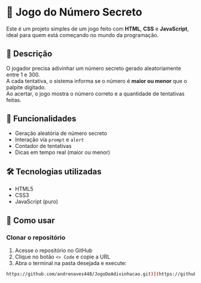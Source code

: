 # 🎯 Jogo do Número Secreto

Este é um projeto simples de um jogo feito com **HTML**, **CSS** e **JavaScript**, ideal para quem está começando no mundo da programação.

## 📌 Descrição

O jogador precisa adivinhar um número secreto gerado aleatoriamente entre 1 e 300.  
A cada tentativa, o sistema informa se o número é **maior ou menor** que o palpite digitado.  
Ao acertar, o jogo mostra o número correto e a quantidade de tentativas feitas.

## 🚀 Funcionalidades

- Geração aleatória de número secreto
- Interação via `prompt` e `alert`
- Contador de tentativas
- Dicas em tempo real (maior ou menor)

## 🛠️ Tecnologias utilizadas

- HTML5  
- CSS3  
- JavaScript (puro)

## 📁 Como usar

### Clonar o repositório

1. Acesse o repositório no GitHub  
2. Clique no botão `<> Code` e copie a URL  
3. Abra o terminal na pasta desejada e execute:

```bash
https://github.com/andrenaves448/JogoDeAdivinhacao.git)](https://github.com/andrenaves448/JogoDeAdivinhacao.git
